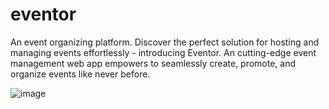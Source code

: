 # eventor
An event organizing platform. Discover the perfect solution for hosting and managing events effortlessly - introducing Eventor. An cutting-edge event management web app empowers to seamlessly create, promote, and organize events like never before.

![image](https://github.com/zionmezba/eventor/assets/65642391/4465fcd9-060c-4281-aa5b-cfd2e7f50b31)
